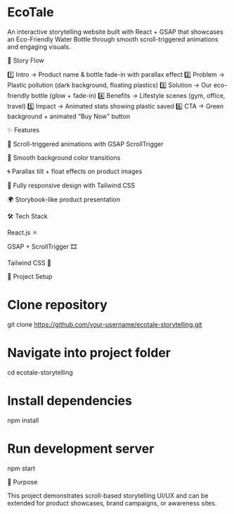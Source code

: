 # EcoTale
An interactive storytelling website built with React + GSAP that showcases an Eco-Friendly Water Bottle through smooth scroll-triggered animations and engaging visuals.

📖 Story Flow

1️⃣ Intro → Product name & bottle fade-in with parallax effect
2️⃣ Problem → Plastic pollution (dark background, floating plastics)
3️⃣ Solution → Our eco-friendly bottle (glow + fade-in)
4️⃣ Benefits → Lifestyle scenes (gym, office, travel)
5️⃣ Impact → Animated stats showing plastic saved
6️⃣ CTA → Green background + animated “Buy Now” button

✨ Features

🚀 Scroll-triggered animations with GSAP ScrollTrigger

🎨 Smooth background color transitions

🌀 Parallax tilt + float effects on product images

📱 Fully responsive design with Tailwind CSS

🌍 Storybook-like product presentation

🛠️ Tech Stack

React.js ⚛️

GSAP + ScrollTrigger 🎞️

Tailwind CSS 🎨

📂 Project Setup
# Clone repository
git clone https://github.com/your-username/ecotale-storytelling.git

# Navigate into project folder
cd ecotale-storytelling

# Install dependencies
npm install

# Run development server
npm start

🎯 Purpose

This project demonstrates scroll-based storytelling UI/UX and can be extended for product showcases, brand campaigns, or awareness sites.
